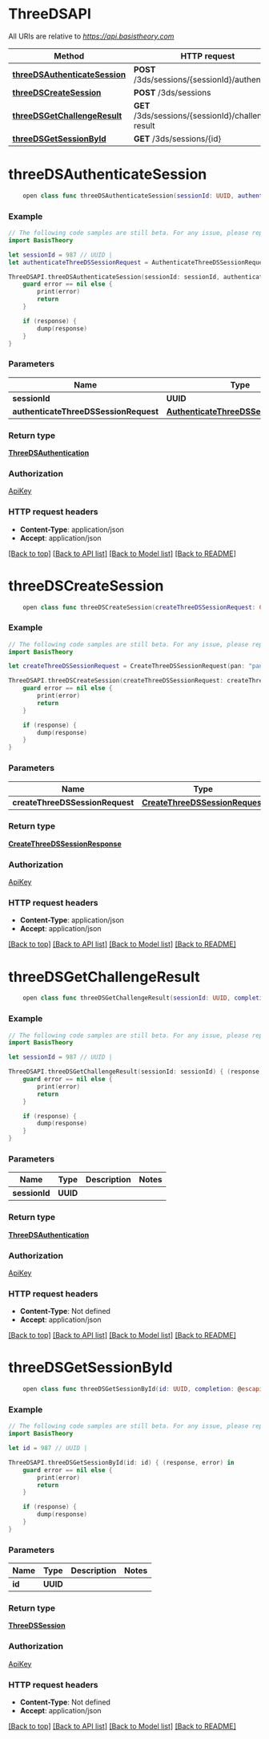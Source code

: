# ThreeDSAPI

All URIs are relative to *https://api.basistheory.com*

Method | HTTP request | Description
------------- | ------------- | -------------
[**threeDSAuthenticateSession**](ThreeDSAPI.md#threedsauthenticatesession) | **POST** /3ds/sessions/{sessionId}/authenticate | 
[**threeDSCreateSession**](ThreeDSAPI.md#threedscreatesession) | **POST** /3ds/sessions | 
[**threeDSGetChallengeResult**](ThreeDSAPI.md#threedsgetchallengeresult) | **GET** /3ds/sessions/{sessionId}/challenge-result | 
[**threeDSGetSessionById**](ThreeDSAPI.md#threedsgetsessionbyid) | **GET** /3ds/sessions/{id} | 


# **threeDSAuthenticateSession**
```swift
    open class func threeDSAuthenticateSession(sessionId: UUID, authenticateThreeDSSessionRequest: AuthenticateThreeDSSessionRequest? = nil, completion: @escaping (_ data: ThreeDSAuthentication?, _ error: Error?) -> Void)
```



### Example
```swift
// The following code samples are still beta. For any issue, please report via http://github.com/OpenAPITools/openapi-generator/issues/new
import BasisTheory

let sessionId = 987 // UUID | 
let authenticateThreeDSSessionRequest = AuthenticateThreeDSSessionRequest(authenticationCategory: "authenticationCategory_example", authenticationType: "authenticationType_example", cardBrand: "cardBrand_example", challengePreference: "challengePreference_example", requestDecoupledChallenge: false, decoupledChallengeMaxTime: 123, purchaseInfo: ThreeDSPurchaseInfo(amount: "amount_example", currency: "currency_example", exponent: "exponent_example", date: "date_example", transactionType: "transactionType_example", installmentCount: "installmentCount_example", recurringExpiration: "recurringExpiration_example", recurringFrequency: "recurringFrequency_example"), merchantInfo: ThreeDSMerchantInfo(mid: "mid_example", acquirerBin: "acquirerBin_example", name: "name_example", countryCode: "countryCode_example", categoryCode: "categoryCode_example", url: "url_example", riskInfo: ThreeDSMerchantRiskInfo(deliveryEmail: "deliveryEmail_example", deliveryTimeFrame: "deliveryTimeFrame_example", giftCardAmount: "giftCardAmount_example", giftCardCount: "giftCardCount_example", giftCardCurrency: "giftCardCurrency_example", preOrderPurchase: false, preOrderDate: "preOrderDate_example", reorderedPurchase: false, shippingMethod: "shippingMethod_example")), requestorInfo: ThreeDSRequestorInfo(id: "id_example", name: "name_example", url: "url_example", discoverClientId: "discoverClientId_example", discoverRequestorId: "discoverRequestorId_example", amexRequestorType: "amexRequestorType_example", cbSiretNumber: "cbSiretNumber_example"), cardholderInfo: ThreeDSCardholderInfo(accountId: "accountId_example", accountType: "accountType_example", accountInfo: ThreeDSCardholderAccountInfo(accountAge: "accountAge_example", accountLastChanged: "accountLastChanged_example", accountChangeDate: "accountChangeDate_example", accountCreatedDate: "accountCreatedDate_example", accountPwdLastChanged: "accountPwdLastChanged_example", accountPwdChangeDate: "accountPwdChangeDate_example", purchaseCountHalfYear: "purchaseCountHalfYear_example", transactionCountDay: "transactionCountDay_example", paymentAccountAge: "paymentAccountAge_example", transactionCountYear: "transactionCountYear_example", paymentAccountCreated: "paymentAccountCreated_example", shippingAddressFirstUsed: "shippingAddressFirstUsed_example", shippingAddressUsageDate: "shippingAddressUsageDate_example", shippingAccountNameMatch: false, suspiciousActivityObserved: false), authenticationInfo: ThreeDSCardholderAuthenticationInfo(method: "method_example", timestamp: "timestamp_example", data: "data_example"), priorAuthenticationInfo: ThreeDSPriorAuthenticationInfo(method: "method_example", timestamp: "timestamp_example", referenceId: "referenceId_example", data: "data_example"), name: "name_example", email: "email_example", phoneNumber: ThreeDSCardholderPhoneNumber(countryCode: "countryCode_example", number: "number_example"), mobilePhoneNumber: nil, workPhoneNumber: nil, billingShippingAddressMatch: "billingShippingAddressMatch_example", billingAddress: ThreeDSAddress(line1: "line1_example", line2: "line2_example", line3: "line3_example", postalCode: "postalCode_example", city: "city_example", stateCode: "stateCode_example", countryCode: "countryCode_example"), shippingAddress: nil), broadcastInfo: 123, messageExtensions: [ThreeDSMessageExtension(id: "id_example", name: "name_example", critical: false, data: 123)]) // AuthenticateThreeDSSessionRequest |  (optional)

ThreeDSAPI.threeDSAuthenticateSession(sessionId: sessionId, authenticateThreeDSSessionRequest: authenticateThreeDSSessionRequest) { (response, error) in
    guard error == nil else {
        print(error)
        return
    }

    if (response) {
        dump(response)
    }
}
```

### Parameters

Name | Type | Description  | Notes
------------- | ------------- | ------------- | -------------
 **sessionId** | **UUID** |  | 
 **authenticateThreeDSSessionRequest** | [**AuthenticateThreeDSSessionRequest**](AuthenticateThreeDSSessionRequest.md) |  | [optional] 

### Return type

[**ThreeDSAuthentication**](ThreeDSAuthentication.md)

### Authorization

[ApiKey](../README.md#ApiKey)

### HTTP request headers

 - **Content-Type**: application/json
 - **Accept**: application/json

[[Back to top]](#) [[Back to API list]](../README.md#documentation-for-api-endpoints) [[Back to Model list]](../README.md#documentation-for-models) [[Back to README]](../README.md)

# **threeDSCreateSession**
```swift
    open class func threeDSCreateSession(createThreeDSSessionRequest: CreateThreeDSSessionRequest? = nil, completion: @escaping (_ data: CreateThreeDSSessionResponse?, _ error: Error?) -> Void)
```



### Example
```swift
// The following code samples are still beta. For any issue, please report via http://github.com/OpenAPITools/openapi-generator/issues/new
import BasisTheory

let createThreeDSSessionRequest = CreateThreeDSSessionRequest(pan: "pan_example", tokenId: "tokenId_example", tokenIntentId: "tokenIntentId_example", type: "type_example", device: "device_example", webChallengeMode: "webChallengeMode_example", deviceInfo: ThreeDSDeviceInfo(browserAcceptHeader: "browserAcceptHeader_example", browserIp: "browserIp_example", browserJavascriptEnabled: false, browserJavaEnabled: false, browserLanguage: "browserLanguage_example", browserColorDepth: "browserColorDepth_example", browserScreenHeight: "browserScreenHeight_example", browserScreenWidth: "browserScreenWidth_example", browserTz: "browserTz_example", browserUserAgent: "browserUserAgent_example", sdkTransactionId: "sdkTransactionId_example", sdkApplicationId: "sdkApplicationId_example", sdkEncryptionData: "sdkEncryptionData_example", sdkEphemeralPublicKey: "sdkEphemeralPublicKey_example", sdkMaxTimeout: "sdkMaxTimeout_example", sdkReferenceNumber: "sdkReferenceNumber_example", sdkRenderOptions: ThreeDSMobileSdkRenderOptions(sdkInterface: "sdkInterface_example", sdkUiType: ["sdkUiType_example"])), authenticationRequest: AuthenticateThreeDSSessionRequest(authenticationCategory: "authenticationCategory_example", authenticationType: "authenticationType_example", cardBrand: "cardBrand_example", challengePreference: "challengePreference_example", requestDecoupledChallenge: false, decoupledChallengeMaxTime: 123, purchaseInfo: ThreeDSPurchaseInfo(amount: "amount_example", currency: "currency_example", exponent: "exponent_example", date: "date_example", transactionType: "transactionType_example", installmentCount: "installmentCount_example", recurringExpiration: "recurringExpiration_example", recurringFrequency: "recurringFrequency_example"), merchantInfo: ThreeDSMerchantInfo(mid: "mid_example", acquirerBin: "acquirerBin_example", name: "name_example", countryCode: "countryCode_example", categoryCode: "categoryCode_example", url: "url_example", riskInfo: ThreeDSMerchantRiskInfo(deliveryEmail: "deliveryEmail_example", deliveryTimeFrame: "deliveryTimeFrame_example", giftCardAmount: "giftCardAmount_example", giftCardCount: "giftCardCount_example", giftCardCurrency: "giftCardCurrency_example", preOrderPurchase: false, preOrderDate: "preOrderDate_example", reorderedPurchase: false, shippingMethod: "shippingMethod_example")), requestorInfo: ThreeDSRequestorInfo(id: "id_example", name: "name_example", url: "url_example", discoverClientId: "discoverClientId_example", discoverRequestorId: "discoverRequestorId_example", amexRequestorType: "amexRequestorType_example", cbSiretNumber: "cbSiretNumber_example"), cardholderInfo: ThreeDSCardholderInfo(accountId: "accountId_example", accountType: "accountType_example", accountInfo: ThreeDSCardholderAccountInfo(accountAge: "accountAge_example", accountLastChanged: "accountLastChanged_example", accountChangeDate: "accountChangeDate_example", accountCreatedDate: "accountCreatedDate_example", accountPwdLastChanged: "accountPwdLastChanged_example", accountPwdChangeDate: "accountPwdChangeDate_example", purchaseCountHalfYear: "purchaseCountHalfYear_example", transactionCountDay: "transactionCountDay_example", paymentAccountAge: "paymentAccountAge_example", transactionCountYear: "transactionCountYear_example", paymentAccountCreated: "paymentAccountCreated_example", shippingAddressFirstUsed: "shippingAddressFirstUsed_example", shippingAddressUsageDate: "shippingAddressUsageDate_example", shippingAccountNameMatch: false, suspiciousActivityObserved: false), authenticationInfo: ThreeDSCardholderAuthenticationInfo(method: "method_example", timestamp: "timestamp_example", data: "data_example"), priorAuthenticationInfo: ThreeDSPriorAuthenticationInfo(method: "method_example", timestamp: "timestamp_example", referenceId: "referenceId_example", data: "data_example"), name: "name_example", email: "email_example", phoneNumber: ThreeDSCardholderPhoneNumber(countryCode: "countryCode_example", number: "number_example"), mobilePhoneNumber: nil, workPhoneNumber: nil, billingShippingAddressMatch: "billingShippingAddressMatch_example", billingAddress: ThreeDSAddress(line1: "line1_example", line2: "line2_example", line3: "line3_example", postalCode: "postalCode_example", city: "city_example", stateCode: "stateCode_example", countryCode: "countryCode_example"), shippingAddress: nil), broadcastInfo: 123, messageExtensions: [ThreeDSMessageExtension(id: "id_example", name: "name_example", critical: false, data: 123)]), callbackUrls: ThreeDSCallbackUrls(success: "success_example", failure: "failure_example")) // CreateThreeDSSessionRequest |  (optional)

ThreeDSAPI.threeDSCreateSession(createThreeDSSessionRequest: createThreeDSSessionRequest) { (response, error) in
    guard error == nil else {
        print(error)
        return
    }

    if (response) {
        dump(response)
    }
}
```

### Parameters

Name | Type | Description  | Notes
------------- | ------------- | ------------- | -------------
 **createThreeDSSessionRequest** | [**CreateThreeDSSessionRequest**](CreateThreeDSSessionRequest.md) |  | [optional] 

### Return type

[**CreateThreeDSSessionResponse**](CreateThreeDSSessionResponse.md)

### Authorization

[ApiKey](../README.md#ApiKey)

### HTTP request headers

 - **Content-Type**: application/json
 - **Accept**: application/json

[[Back to top]](#) [[Back to API list]](../README.md#documentation-for-api-endpoints) [[Back to Model list]](../README.md#documentation-for-models) [[Back to README]](../README.md)

# **threeDSGetChallengeResult**
```swift
    open class func threeDSGetChallengeResult(sessionId: UUID, completion: @escaping (_ data: ThreeDSAuthentication?, _ error: Error?) -> Void)
```



### Example
```swift
// The following code samples are still beta. For any issue, please report via http://github.com/OpenAPITools/openapi-generator/issues/new
import BasisTheory

let sessionId = 987 // UUID | 

ThreeDSAPI.threeDSGetChallengeResult(sessionId: sessionId) { (response, error) in
    guard error == nil else {
        print(error)
        return
    }

    if (response) {
        dump(response)
    }
}
```

### Parameters

Name | Type | Description  | Notes
------------- | ------------- | ------------- | -------------
 **sessionId** | **UUID** |  | 

### Return type

[**ThreeDSAuthentication**](ThreeDSAuthentication.md)

### Authorization

[ApiKey](../README.md#ApiKey)

### HTTP request headers

 - **Content-Type**: Not defined
 - **Accept**: application/json

[[Back to top]](#) [[Back to API list]](../README.md#documentation-for-api-endpoints) [[Back to Model list]](../README.md#documentation-for-models) [[Back to README]](../README.md)

# **threeDSGetSessionById**
```swift
    open class func threeDSGetSessionById(id: UUID, completion: @escaping (_ data: ThreeDSSession?, _ error: Error?) -> Void)
```



### Example
```swift
// The following code samples are still beta. For any issue, please report via http://github.com/OpenAPITools/openapi-generator/issues/new
import BasisTheory

let id = 987 // UUID | 

ThreeDSAPI.threeDSGetSessionById(id: id) { (response, error) in
    guard error == nil else {
        print(error)
        return
    }

    if (response) {
        dump(response)
    }
}
```

### Parameters

Name | Type | Description  | Notes
------------- | ------------- | ------------- | -------------
 **id** | **UUID** |  | 

### Return type

[**ThreeDSSession**](ThreeDSSession.md)

### Authorization

[ApiKey](../README.md#ApiKey)

### HTTP request headers

 - **Content-Type**: Not defined
 - **Accept**: application/json

[[Back to top]](#) [[Back to API list]](../README.md#documentation-for-api-endpoints) [[Back to Model list]](../README.md#documentation-for-models) [[Back to README]](../README.md)

